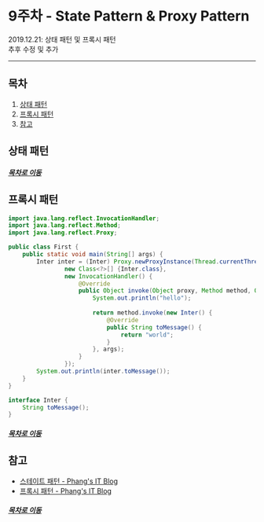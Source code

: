 9주차 - State Pattern & Proxy Pattern
=======
2019.12.21: 상태 패턴 및 프록시 패턴  
추후 수정 및 추가
- - - -
## 목차
1. [상태 패턴](#상태-패턴)
2. [프록시 패턴](#프록시-패턴)
3. [참고](#참고)

## 상태 패턴


##### [목차로 이동](#목차)

## 프록시 패턴


```java
import java.lang.reflect.InvocationHandler;
import java.lang.reflect.Method;
import java.lang.reflect.Proxy;

public class First {
	public static void main(String[] args) {
		Inter inter = (Inter) Proxy.newProxyInstance(Thread.currentThread().getContextClassLoader(), 
				new Class<?>[] {Inter.class}, 
				new InvocationHandler() {
					@Override
					public Object invoke(Object proxy, Method method, Object[] args) throws Throwable {
						System.out.println("hello");
						
						return method.invoke(new Inter() {
							@Override
							public String toMessage() {
								return "world";
							}
						}, args);
					}
				});
		System.out.println(inter.toMessage());
	}
}

interface Inter {
	String toMessage();
}
```

##### [목차로 이동](#목차)

## 참고
* [스테이트 패턴 - Phang's IT Blog](https://jihyehwang09.github.io/2019/12/22/design-pattern-state/)
* [프록시 패턴 - Phang's IT Blog](https://jihyehwang09.github.io/2019/12/23/design-pattern-proxy/)

##### [목차로 이동](#목차)